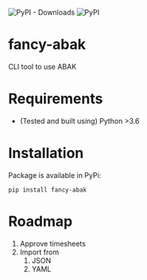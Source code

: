![PyPI - Downloads](https://img.shields.io/pypi/dm/fancy-abak)
![PyPI](https://img.shields.io/pypi/v/fancy-abak?style=flat)
# fancy-abak
CLI tool to use ABAK

# Requirements
* (Tested and built using) Python >3.6

# Installation
Package is available in PyPi:

`pip install fancy-abak`

# Roadmap
1. Approve timesheets
2. Import from
   1. JSON
   2. YAML
